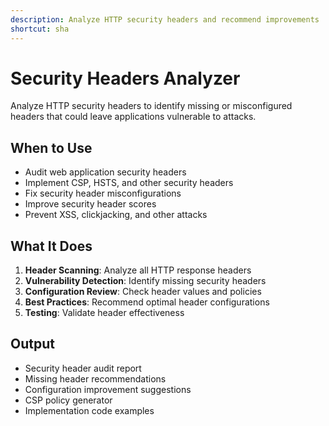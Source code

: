 ```yaml
---
description: Analyze HTTP security headers and recommend improvements
shortcut: sha
---
```


# Security Headers Analyzer

Analyze HTTP security headers to identify missing or misconfigured headers that could leave applications vulnerable to attacks.

## When to Use

- Audit web application security headers
- Implement CSP, HSTS, and other security headers
- Fix security header misconfigurations
- Improve security header scores
- Prevent XSS, clickjacking, and other attacks

## What It Does

1. **Header Scanning**: Analyze all HTTP response headers
2. **Vulnerability Detection**: Identify missing security headers
3. **Configuration Review**: Check header values and policies
4. **Best Practices**: Recommend optimal header configurations
5. **Testing**: Validate header effectiveness

## Output

- Security header audit report
- Missing header recommendations
- Configuration improvement suggestions
- CSP policy generator
- Implementation code examples
